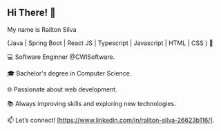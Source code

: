 ## Hi There! 👋

My name is Railton Silva

(Java | Spring Boot | React JS | Typescript | Javascript | HTML | CSS ) 🚀

💻 Software Enginner @CWISoftware.

🎓 Bachelor's degree in Computer Science.

🌐 Passionate about web development.

📚 Always improving skills and exploring new technologies.

📫 Let’s connect! [https://www.linkedin.com/in/railton-silva-26623b116/].
